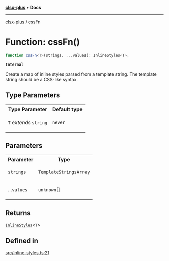 [**clsx-plus**](README.md) • **Docs**

---

[clsx-plus](README.md) / cssFn

# Function: cssFn()

```ts
function cssFn<T>(strings, ...values): InlineStyles<T>;
```

**`Internal`**

Create a map of inline styles parsed from a template string. The template string should be a CSS-like syntax.

## Type Parameters

<table>
<tr>
<th>Type Parameter</th>
<th>Default type</th>
</tr>
<tr>
<td>

`T` _extends_ `string`

</td>
<td>

`never`

</td>
</tr>
</table>

## Parameters

<table>
<tr>
<th>Parameter</th>
<th>Type</th>
</tr>
<tr>
<td>

`strings`

</td>
<td>

`TemplateStringsArray`

</td>
</tr>
<tr>
<td>

...`values`

</td>
<td>

`unknown`\[]

</td>
</tr>
</table>

## Returns

[`InlineStyles`](TypeAlias.InlineStyles.md)\<`T`>

## Defined in

[src/inline-styles.ts:21](https://github.com/HoodieCollin/clsx-plus/blob/4d55252443bab37590ad84a6e45f55cb4343cd0f/src/inline-styles.ts#L21)
